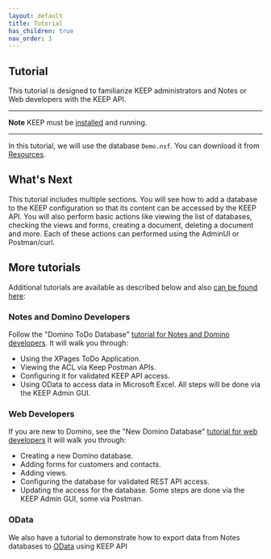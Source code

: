 ```yaml
---
layout: default
title: Tutorial
has_children: true
nav_order: 3
---
```


## Tutorial

This tutorial is designed to familiarize KEEP administrators and Notes or Web developers with the KEEP API.

---

**Note** KEEP must be [installed](../installconfig/index) and running.

---

In this tutorial, we will use the database `Demo.nsf`. You can download it from [Resources](../references/downloads).

## What's Next

This tutorial includes multiple sections. You will see how to add a database to the KEEP configuration so that its content can be accessed by the KEEP API. You will also perform basic actions like viewing the list of databases, checking the views and forms, creating a document, deleting a document and more. Each of these actions can performed using the AdminUI or Postman/curl.

## More tutorials

Additional tutorials are available as described below and also [can be found here](https://opensource.hcltechsw.com/domino-keep-tutorials/):

### Notes and Domino Developers

Follow the "Domino ToDo Database" [tutorial for Notes and Domino developers](https://opensource.hcltechsw.com/domino-keep-tutorials/pages/todo/index). It will walk you through:

- Using the XPages ToDo Application.
- Viewing the ACL via Keep Postman APIs.
- Configuring it for validated KEEP API access.
- Using OData to access data in Microsoft Excel. All steps will be done via the KEEP Admin GUI.

### Web Developers

If you are new to Domino, see the "New Domino Database" [tutorial for web developers](https://opensource.hcltechsw.com/domino-keep-tutorials/pages/domino-new/index#pre-requisites) It will walk you through:

- Creating a new Domino database.
- Adding forms for customers and contacts.
- Adding views.
- Configuring the database for validated REST API access.
- Updating the access for the database. Some steps are done via the KEEP Admin GUI, some via Postman.

### OData

We also have a tutorial to demonstrate how to export data from Notes databases to [OData](https://www.odata.org) using KEEP API
